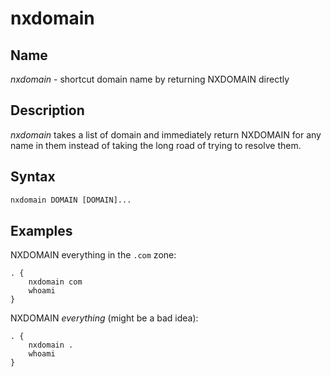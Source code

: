# nxdomain

## Name

*nxdomain* - shortcut domain name by returning NXDOMAIN directly

## Description

*nxdomain* takes a list of domain and immediately return NXDOMAIN for any name in them
instead of taking the long road of trying to resolve them.

## Syntax

~~~ txt
nxdomain DOMAIN [DOMAIN]...
~~~

## Examples

NXDOMAIN everything in the `.com` zone:

~~~ corefile
. {
    nxdomain com
    whoami
}
~~~

NXDOMAIN *everything* (might be a bad idea):

~~~ corefile
. {
    nxdomain .
    whoami
}
~~~
